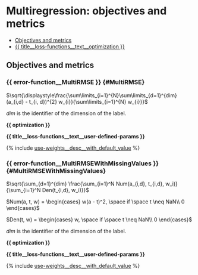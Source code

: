 # Multiregression: objectives and metrics

- [Objectives and metrics](#objectives-and-metrics)
- [{{ title__loss-functions__text__optimization }}](#used-for-optimization)

## Objectives and metrics

### {{ error-function__MultiRMSE }} {#MultiRMSE}

$\sqrt{\displaystyle\frac{\sum\limits_{i=1}^{N}\sum\limits_{d=1}^{dim}(a_{i,d} - t_{i, d})^{2} w_{i}}{\sum\limits_{i=1}^{N} w_{i}}}$

$dim$ is the identifier of the dimension of the label.

**{{ optimization }}**

**{{ title__loss-functions__text__user-defined-params }}**

{% include [use-weights__desc__with_default_value](../_includes/work_src/reusage-loss-functions/use-weights__desc__with__default__value.md) %}

### {{ error-function__MultiRMSEWithMissingValues }} {#MultiRMSEWithMissingValues}

$\sqrt{\sum_{d=1}^{dim} \frac{\sum_{i=1}^N Num(a_{i,d}, t_{i,d}, w_i)}{\sum_{i=1}^N Den(t_{i,d}, w_i)}}$

$Num(a, t, w) = \begin{cases} w(a - t)^2, \space if \space t \neq NaN\\ 0 \end{cases}$

$Den(t, w) = \begin{cases} w, \space if \space t \neq NaN\\ 0 \end{cases}$

$dim$ is the identifier of the dimension of the label.

**{{ optimization }}**

**{{ title__loss-functions__text__user-defined-params }}**

{% include [use-weights__desc__with_default_value](../_includes/work_src/reusage-loss-functions/use-weights__desc__with__default__value.md) %}
